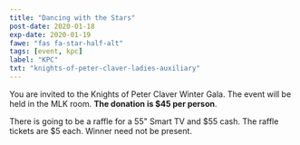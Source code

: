 ```yaml
---
title: "Dancing with the Stars"
post-date: 2020-01-18
exp-date: 2020-01-19
fawe: "fas fa-star-half-alt"
tags: [event, kpc]
label: "KPC"
txt: "knights-of-peter-claver-ladies-auxiliary"
---
```

You are invited to the Knights of Peter Claver Winter Gala. The event will be held in the MLK room. **The donation is $45 per person**.

There is going to be a raffle for a 55" Smart TV and $55 cash. The raffle tickets are $5 each. Winner need not be present.